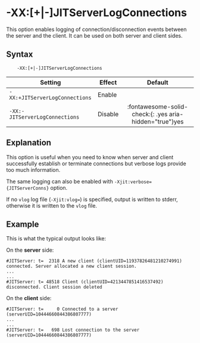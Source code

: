 <!--
* Copyright (c) 2021, 2021 IBM Corp. and others
*
* This program and the accompanying materials are made
* available under the terms of the Eclipse Public License 2.0
* which accompanies this distribution and is available at
* https://www.eclipse.org/legal/epl-2.0/ or the Apache
* License, Version 2.0 which accompanies this distribution and
* is available at https://www.apache.org/licenses/LICENSE-2.0.
*
* This Source Code may also be made available under the
* following Secondary Licenses when the conditions for such
* availability set forth in the Eclipse Public License, v. 2.0
* are satisfied: GNU General Public License, version 2 with
* the GNU Classpath Exception [1] and GNU General Public
* License, version 2 with the OpenJDK Assembly Exception [2].
*
* [1] https://www.gnu.org/software/classpath/license.html
* [2] http://openjdk.java.net/legal/assembly-exception.html
*
* SPDX-License-Identifier: EPL-2.0 OR Apache-2.0 OR GPL-2.0 WITH
* Classpath-exception-2.0 OR LicenseRef-GPL-2.0 WITH Assembly-exception
-->

# -XX:\[+|-\]JITServerLogConnections

This option enables logging of connection/disconnection events between the server and the client.
It can be used on both server and client sides.

## Syntax

        -XX:[+|-]JITServerLogConnections

| Setting                 | Effect | Default                                                                            |
|-------------------------|--------|:----------------------------------------------------------------------------------:|
|`-XX:+JITServerLogConnections`           | Enable |                                                                                    |
|`-XX:-JITServerLogConnections`           | Disable| :fontawesome-solid-check:{: .yes aria-hidden="true"}<span class="sr-only">yes</span> |

## Explanation

This option is useful when you need to know when server and client successfully
establish or terminate connections but verbose logs provide too much information.

The same logging can also be enabled with `-Xjit:verbose={JITServerConns}` option.

If no `vlog` log file (`-Xjit:vlog=`) is specified, output is written to stderr, otherwise it is written to the `vlog` file.

## Example

This is what the typical output looks like:

On the **server** side:

```
#JITServer: t=  2318 A new client (clientUID=11937826481210274991) connected. Server allocated a new client session.
...
...
#JITServer: t= 48518 Client (clientUID=4213447851416537492) disconnected. Client session deleted
```

On the **client** side:

```
#JITServer: t=     0 Connected to a server (serverUID=10444660844386807777)
...
...
#JITServer: t=   698 Lost connection to the server (serverUID=10444660844386807777)
```

<!-- ==== END OF TOPIC ==== xxjitserverlogconnections.md ==== -->